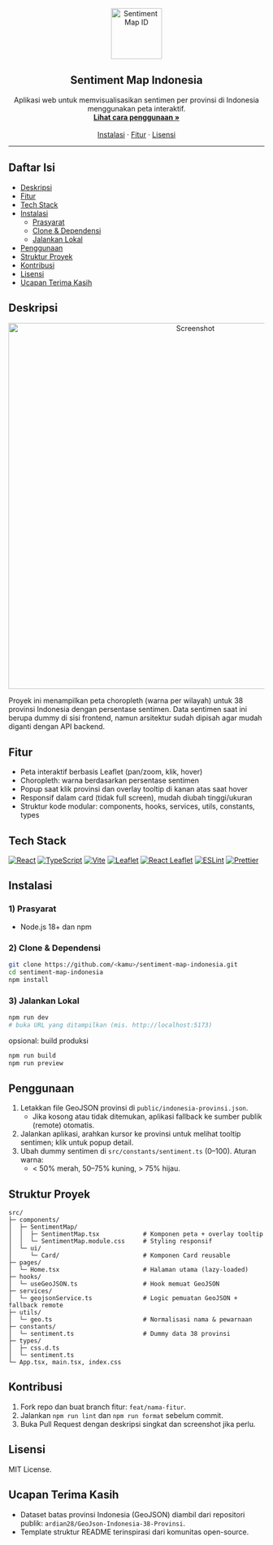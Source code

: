<p align="center">
  <a href="#">
    <img src="assets/logo.png" alt="Sentiment Map ID" width="100" />
  </a>
</p>

<h2 align="center">Sentiment Map Indonesia</h2>

<p align="center">
  Aplikasi web untuk memvisualisasikan sentimen per provinsi di Indonesia menggunakan peta interaktif.
  <br/>
  <a href="#penggunaan"><strong>Lihat cara penggunaan »</strong></a>
  <br/>
  <br/>
  <a href="#instalasi">Instalasi</a>
  ·
  <a href="#fitur">Fitur</a>
  ·
  <a href="#lisensi">Lisensi</a>
</p>

---

## Daftar Isi
- [Deskripsi](#deskripsi)
- [Fitur](#fitur)
- [Tech Stack](#tech-stack)
- [Instalasi](#instalasi)
  - [Prasyarat](#1-prasyarat)
  - [Clone & Dependensi](#2-clone--dependensi)
  - [Jalankan Lokal](#3-jalankan-lokal)
- [Penggunaan](#penggunaan)
- [Struktur Proyek](#struktur-proyek)
- [Kontribusi](#kontribusi)
- [Lisensi](#lisensi)
- [Ucapan Terima Kasih](#ucapan-terima-kasih)

## Deskripsi
<p align="center">
  <img src="assets/screenshot.png" alt="Screenshot" width="720" />
  <br/>
</p>

Proyek ini menampilkan peta choropleth (warna per wilayah) untuk 38 provinsi Indonesia dengan persentase sentimen. Data sentimen saat ini berupa dummy di sisi frontend, namun arsitektur sudah dipisah agar mudah diganti dengan API backend.

## Fitur
- Peta interaktif berbasis Leaflet (pan/zoom, klik, hover)
- Choropleth: warna berdasarkan persentase sentimen
- Popup saat klik provinsi dan overlay tooltip di kanan atas saat hover
- Responsif dalam card (tidak full screen), mudah diubah tinggi/ukuran
- Struktur kode modular: components, hooks, services, utils, constants, types

## Tech Stack
<p>
  <a href="https://react.dev/"><img src="https://img.shields.io/badge/React-18-61dafb?style=for-the-badge&logo=react&logoColor=061a2b" alt="React"/></a>
  <a href="https://www.typescriptlang.org/"><img src="https://img.shields.io/badge/TypeScript-5-3178c6?style=for-the-badge&logo=typescript&logoColor=white" alt="TypeScript"/></a>
  <a href="https://vitejs.dev/"><img src="https://img.shields.io/badge/Vite-5-646cff?style=for-the-badge&logo=vite&logoColor=white" alt="Vite"/></a>
  <a href="https://leafletjs.com/"><img src="https://img.shields.io/badge/Leaflet-1.9-199900?style=for-the-badge&logo=leaflet&logoColor=white" alt="Leaflet"/></a>
  <a href="https://react-leaflet.js.org/"><img src="https://img.shields.io/badge/react--leaflet-4-199900?style=for-the-badge" alt="React Leaflet"/></a>
  <a href="https://eslint.org/"><img src="https://img.shields.io/badge/ESLint-9-4b32c3?style=for-the-badge&logo=eslint&logoColor=white" alt="ESLint"/></a>
  <a href="https://prettier.io/"><img src="https://img.shields.io/badge/Prettier-3-f7b93e?style=for-the-badge&logo=prettier&logoColor=000" alt="Prettier"/></a>
</p>

## Instalasi

### 1) Prasyarat
- Node.js 18+ dan npm

### 2) Clone & Dependensi
```bash
git clone https://github.com/<kamu>/sentiment-map-indonesia.git
cd sentiment-map-indonesia
npm install
```

### 3) Jalankan Lokal
```bash
npm run dev
# buka URL yang ditampilkan (mis. http://localhost:5173)
```

opsional: build produksi
```bash
npm run build
npm run preview
```

## Penggunaan
1) Letakkan file GeoJSON provinsi di `public/indonesia-provinsi.json`.
   - Jika kosong atau tidak ditemukan, aplikasi fallback ke sumber publik (remote) otomatis.
2) Jalankan aplikasi, arahkan kursor ke provinsi untuk melihat tooltip sentimen; klik untuk popup detail.
3) Ubah dummy sentimen di `src/constants/sentiment.ts` (0–100). Aturan warna:
   - < 50% merah, 50–75% kuning, > 75% hijau.

## Struktur Proyek
```
src/
├─ components/
│  ├─ SentimentMap/
│  │  ├─ SentimentMap.tsx            # Komponen peta + overlay tooltip
│  │  └─ SentimentMap.module.css     # Styling responsif
│  └─ ui/
│     └─ Card/                       # Komponen Card reusable
├─ pages/
│  └─ Home.tsx                       # Halaman utama (lazy-loaded)
├─ hooks/
│  └─ useGeoJSON.ts                  # Hook memuat GeoJSON
├─ services/
│  └─ geojsonService.ts              # Logic pemuatan GeoJSON + fallback remote
├─ utils/
│  └─ geo.ts                         # Normalisasi nama & pewarnaan
├─ constants/
│  └─ sentiment.ts                   # Dummy data 38 provinsi
├─ types/
│  ├─ css.d.ts
│  └─ sentiment.ts
└─ App.tsx, main.tsx, index.css
```

## Kontribusi
1. Fork repo dan buat branch fitur: `feat/nama-fitur`.
2. Jalankan `npm run lint` dan `npm run format` sebelum commit.
3. Buka Pull Request dengan deskripsi singkat dan screenshot jika perlu.

## Lisensi
MIT License.

## Ucapan Terima Kasih
- Dataset batas provinsi Indonesia (GeoJSON) diambil dari repositori publik: `ardian28/GeoJson-Indonesia-38-Provinsi`.
- Template struktur README terinspirasi dari komunitas open-source.


